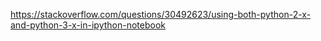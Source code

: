 https://stackoverflow.com/questions/30492623/using-both-python-2-x-and-python-3-x-in-ipython-notebook